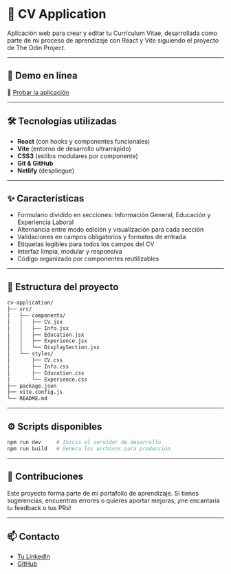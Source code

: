 # 📄 CV Application

Aplicación web para crear y editar tu Currículum Vitae, desarrollada como parte de mi proceso de aprendizaje con React y Vite siguiendo el proyecto de The Odin Project.

---

## 🚀 Demo en línea

🔗 [Probar la aplicación](TU_ENLACE_NETLIFY_AQUI)

---

## 🛠️ Tecnologías utilizadas

- **React** (con hooks y componentes funcionales)
- **Vite** (entorno de desarrollo ultrarrápido)
- **CSS3** (estilos modulares por componente)
- **Git & GitHub**
- **Netlify** (despliegue)

---

## ✨ Características

- Formulario dividido en secciones: Información General, Educación y Experiencia Laboral
- Alternancia entre modo edición y visualización para cada sección
- Validaciones en campos obligatorios y formatos de entrada
- Etiquetas legibles para todos los campos del CV
- Interfaz limpia, modular y responsiva
- Código organizado por componentes reutilizables

---

## 📂 Estructura del proyecto

```bash
cv-application/
├── src/
│   ├── components/
│   │   ├── CV.jsx
│   │   ├── Info.jsx
│   │   ├── Education.jsx
│   │   ├── Experience.jsx
│   │   └── DisplaySection.jsx
│   └── styles/
│       ├── CV.css
│       ├── Info.css
│       ├── Education.css
│       └── Experience.css
├── package.json
├── vite.config.js
└── README.md
```

---

## ⚙️ Scripts disponibles

```bash
npm run dev     # Inicia el servidor de desarrollo
npm run build   # Genera los archivos para producción
```

---

## 🤝 Contribuciones

Este proyecto forma parte de mi portafolio de aprendizaje. Si tienes sugerencias, encuentras errores o quieres aportar mejoras, ¡me encantaría tu feedback o tus PRs!

---

## 📫 Contacto

* [Tu LinkedIn](https://www.linkedin.com/in/manulzvz/)
* [GitHub](https://github.com/manulzvz)